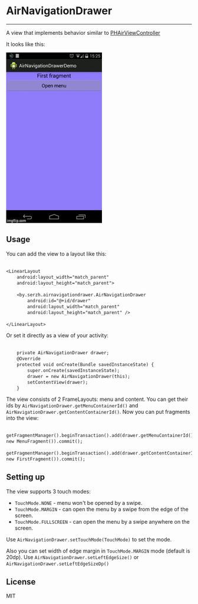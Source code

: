 AirNavigationDrawer
=========
----


A view that implements behavior similar to [PHAirViewController](https://github.com/taphuochai/PHAirViewController)

It looks like this:

![Example](https://raw.githubusercontent.com/serzhby/airnavigationdrawer/master/example.gif)

Usage
----


You can add the view to a layout like this:
```

<LinearLayout
    android:layout_width="match_parent"
    android:layout_height="match_parent">
    
    <by.serzh.airnavigationdrawer.AirNavigationDrawer
        android:id="@+id/drawer"
        android:layout_width="match_parent"
        android:layout_height="match_parent" />
    
</LinearLayout>

```

Or set it directly as a view of your activity:

```

    private AirNavigationDrawer drawer;
    @Override
	protected void onCreate(Bundle savedInstanceState) {
		super.onCreate(savedInstanceState);
		drawer = new AirNavigationDrawer(this);
		setContentView(drawer);
	}

```

The view consists of 2 FrameLayouts: menu and content. You can get their ids by `AirNavigationDrawer.getMenuContainerId()` and `AirNavigationDrawer.getContentContainerId()`.
Now you can put fragments into the view:

```
    getFragmentManager().beginTransaction().add(drawer.getMenuContainerId(), new MenuFragment()).commit();
	getFragmentManager().beginTransaction().add(drawer.getContentContainerId(), new FirstFragment()).commit();
```

Setting up
----
The view supports 3 touch modes:
* `TouchMode.NONE` - menu won't be opened by a swipe.
* `TouchMode.MARGIN` - can open the menu by a swipe from the edge of the screen.
* `TouchMode.FULLSCREEN` - can open the menu by a swipe anywhere on the screen.

Use `AirNavigationDrawer.setTouchMode(TouchMode)` to set the mode.

Also you can set width of edge margin in `TouchMode.MARGIN` mode (default is 20dp). Use `AirNavigationDrawer.setLeftEdgeSize()` or `AirNavigationDrawer.setLeftEdgeSizeDp()`


License
----

MIT


